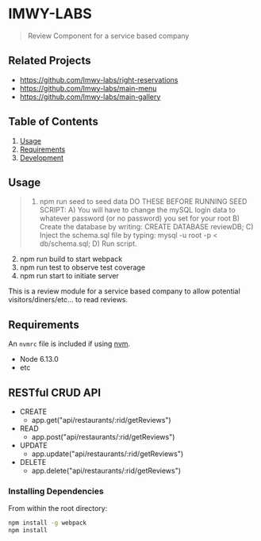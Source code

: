 # IMWY-LABS

> Review Component for a service based company

## Related Projects

  - https://github.com/lmwy-labs/right-reservations
  - https://github.com/lmwy-labs/main-menu
  - https://github.com/lmwy-labs/main-gallery

## Table of Contents

1. [Usage](#Usage)
1. [Requirements](#requirements)
1. [Development](#development)

## Usage

> 1. npm run seed to seed data
      DO THESE BEFORE RUNNING SEED SCRIPT:
        A) You will have to change the mySQL login data to whatever password (or no password) you    set for your root
        B) Create the database by writing: CREATE DATABASE reviewDB;
        C) Inject the schema.sql file by typing: mysql -u root -p < db/schema.sql;
        D) Run script.

  2. npm run build to start webpack
  3. npm run test to observe test coverage
  4. npm run start to initiate server

  This is a review module for a service based company to allow potential visitors/diners/etc... to read reviews.

## Requirements

An `nvmrc` file is included if using [nvm](https://github.com/creationix/nvm).

- Node 6.13.0
- etc

## RESTful CRUD API 
- CREATE 
	- app.get("api/restaurants/:rid/getReviews")
- READ
	- app.post("api/restaurants/:rid/getReviews")
- UPDATE
	- app.update("api/restaurants/:rid/getReviews")
- DELETE 
	- app.delete("api/restaurants/:rid/getReviews")

### Installing Dependencies

From within the root directory:

```sh
npm install -g webpack
npm install
```

